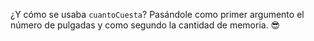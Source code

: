 ¿Y cómo se usaba `cuantoCuesta`? Pasándole como primer argumento el número de pulgadas y como segundo la cantidad de memoria. :sunglasses:
